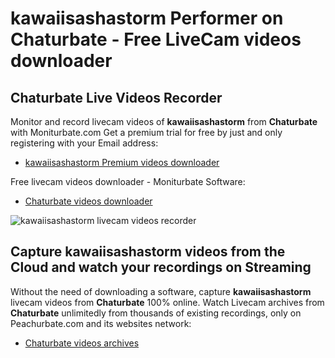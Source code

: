 # kawaiisashastorm Performer on Chaturbate - Free LiveCam videos downloader

## Chaturbate Live Videos Recorder

Monitor and record livecam videos of **kawaiisashastorm** from **Chaturbate** with Moniturbate.com
Get a premium trial for free by just and only registering with your Email address:
* [kawaiisashastorm Premium videos downloader](https://moniturbate.com/request-demo-licence-key.html)

Free livecam videos downloader - Moniturbate Software:
* [Chaturbate videos downloader](https://moniturbate.com/moniturbate-download-software.html)

![kawaiisashastorm livecam videos recorder](https://peachurnet.com/templates/moniturbate-software.png)


## Capture kawaiisashastorm videos from the Cloud and watch your recordings on Streaming

Without the need of downloading a software, capture **kawaiisashastorm** livecam videos from **Chaturbate** 100% online.
Watch Livecam archives from **Chaturbate** unlimitedly from thousands of existing recordings, only on Peachurbate.com and its websites network:
* [Chaturbate videos archives](https://peachurnet.com/)